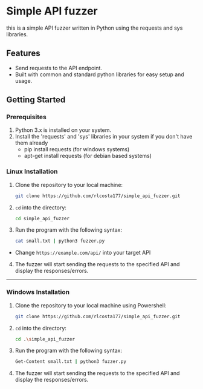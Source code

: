 # Simple API fuzzer

this is a simple API fuzzer written in Python using the requests and sys libraries.

## Features

- Send requests to the API endpoint.
- Built with common and standard python libraries for easy setup and usage.

## Getting Started

### Prerequisites

1. Python 3.x is installed on your system.
2. Install the 'requests' and 'sys' libraries in your system if you don't have them already
   - pip install requests (for windows systems)
   - apt-get install requests (for debian based systems)

### Linux Installation

1. Clone the repository to your local machine:

   ```bash
   git clone https://github.com/rlcosta177/simple_api_fuzzer.git
   ```
2. `cd` into the directory:
   ```bash
   cd simple_api_fuzzer
   ```
3. Run the program with the following syntax:
   ```bash
   cat small.txt | python3 fuzzer.py
   ```
  - Change `https://example.com/api/` into your target API

4. The fuzzer will start sending the requests to the specified API and display the responses/errors.

---

### Windows Installation

1. Clone the repository to your local machine using Powershell:

   ```bash
   git clone https://github.com/rlcosta177/simple_api_fuzzer.git
   ```
2. `cd` into the directory:
   ```bash
   cd .\simple_api_fuzzer
   ```

3. Run the program with the following syntax:
   ```bash
   Get-Content small.txt | python3 fuzzer.py
   ```

4. The fuzzer will start sending the requests to the specified API and display the responses/errors.
